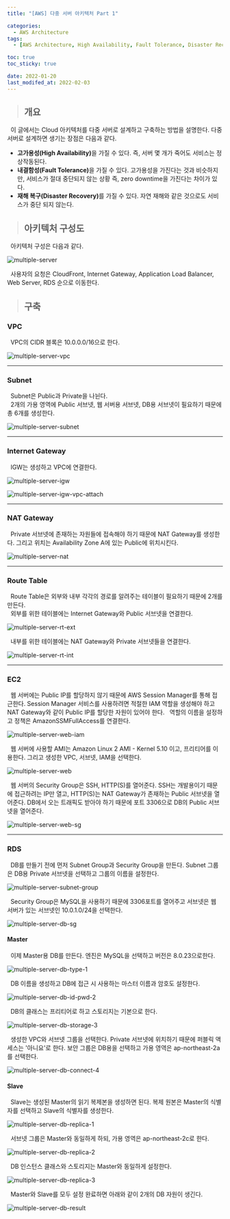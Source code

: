 ```yaml
---
title: "[AWS] 다중 서버 아키텍처 Part 1"

categories:
  - AWS Architecture
tags:
  - [AWS Architecture, High Availability, Fault Tolerance, Disaster Recovery, AWS VPC, AWS EC2, Internet Gateway, NAT Gateway, AWS RDS, Master-Slave, Read Replica]

toc: true
toc_sticky: true

date: 2022-01-20
last_modifed_at: 2022-02-03
---
```



> ## 개요

&nbsp; 이 글에서는 Cloud 아키텍처를 다중 서버로 설계하고 구축하는 방법을 설명한다. 다중 서버로 설계하면 생기는 장점은 다음과 같다.

- <b>고가용성(High Availability)</b>을 가질 수 있다. 즉, 서버 몇 개가 죽어도 서비스는 정상작동된다.
- <b>내결함성(Fault Tolerance)</b>을 가질 수 있다. 고가용성을 가진다는 것과 비슷하지만, 서비스가 절대 중단되지 않는 상황 즉, zero downtime을 가진다는 차이가 있다.
- <b>재해 복구(Disaster Recovery)</b>를 가질 수 있다. 자연 재해와 같은 것으로도 서비스가 중단 되지 않는다.

> ## 아키텍처 구성도

&nbsp; 아키텍처 구성은 다음과 같다.

![multiple-server](https://user-images.githubusercontent.com/49023663/152324314-99711409-cb92-4c46-8a1c-d40aca2c45d6.png)

&nbsp; 사용자의 요청은 CloudFront, Internet Gateway, Application Load Balancer, Web Server, RDS 순으로 이동한다.

> ## 구축

### VPC

&nbsp; VPC의 CIDR 블록은 10.0.0.0/16으로 한다.

![multiple-server-vpc](https://user-images.githubusercontent.com/49023663/150467256-171f6bb0-3ae5-4b1f-9cbc-27d325a798d8.PNG)

---

### Subnet

&nbsp; Subnet은 Public과 Private을 나뉜다. <br>
&nbsp; 2개의 가용 영역에 Public 서브넷, 웹 서버용 서브넷, DB용 서브넷이 필요하기 때문에 총 6개를 생성한다.

![multiple-server-subnet](https://user-images.githubusercontent.com/49023663/152157470-b331c59e-7ee4-4693-8d9d-5774fd7566ff.PNG)

---

### Internet Gateway

&nbsp; IGW는 생성하고 VPC에 연결한다.

![multiple-server-igw](https://user-images.githubusercontent.com/49023663/150471745-82809b71-eed4-4fc7-a042-a1d6fb0c5809.PNG)

![multiple-server-igw-vpc-attach](https://user-images.githubusercontent.com/49023663/150473635-43956bd5-a9c8-44d1-856d-06aff85ab94f.PNG)

---

### NAT Gateway

&nbsp; Private 서브넷에 존재하는 자원들에 접속해야 하기 때문에 NAT Gateway를 생성한다. 그리고 위치는 Availability Zone A에 있는 Public에 위치시킨다.

![multiple-server-nat](https://user-images.githubusercontent.com/49023663/150477078-668d5d23-dd22-4f45-9368-ab8e6ec38908.PNG)

---

### Route Table

&nbsp; Route Table은 외부와 내부 각각의 경로를 알려주는 테이블이 필요하기 때문에 2개를 만든다. <br>
&nbsp; 외부를 위한 테이블에는 Internet Gateway와 Public 서브넷을 연결한다.

![multiple-server-rt-ext](https://user-images.githubusercontent.com/49023663/150483301-a49cee42-78d8-4173-b1e2-1af542726662.PNG)

&nbsp; 내부를 위한 테이블에는 NAT Gateway와 Private 서브넷들을 연결한다.

![multiple-server-rt-int](https://user-images.githubusercontent.com/49023663/150483372-c24da796-980d-4c26-8785-f85e93bdeb9e.PNG)


---

### EC2

&nbsp; 웹 서버에는 Public IP를 할당하지 않기 때문에 AWS Session Manager를 통해 접근한다. Session Manager 서비스를 사용하려면 적절한 IAM 역할을 생성해야 하고 NAT Gateway와 같이 Public IP를 할당한 자원이 있어야 한다.
&nbsp; 역할의 이름을 설정하고 정책은 AmazonSSMFullAccess를 연결한다.

![multiple-server-web-iam](https://user-images.githubusercontent.com/49023663/150484144-6a765012-8dcb-4f8e-815a-8649018bdee0.PNG)

&nbsp; 웹 서버에 사용할 AMI는 Amazon Linux 2 AMI - Kernel 5.10 이고, 프리티어를 이용한다. 그리고 생성한 VPC, 서브넷, IAM을 선택한다.

![multiple-server-web](https://user-images.githubusercontent.com/49023663/150484516-613da161-9508-43a3-a287-a2aa0bf5bb0e.PNG)

&nbsp; 웹 서버의 Security Group은 SSH, HTTP(S)를 열어준다. SSH는 개발용이기 때문에 접근하려는 IP만 열고, HTTP(S)는 NAT Gateway가 존재하는 Public 서브넷을 열어준다. DB에서 오는 트래픽도 받아야 하기 때문에 포트 3306으로 DB의 Public 서브넷을 열어준다.

![multiple-server-web-sg](https://user-images.githubusercontent.com/49023663/150486619-c579656c-cfdc-453d-b593-d1a220964cb0.PNG)

---

### RDS

&nbsp; DB를 만들기 전에 먼저 Subnet Group과 Security Group을 만든다. Subnet 그룹은 DB용 Private 서브넷을 선택하고 그룹의 이름을 설정한다.

![multiple-server-subnet-group](https://user-images.githubusercontent.com/49023663/150490554-5d328568-f48c-46ea-9f9e-c4263d66e9b0.PNG)

&nbsp; Security Group은 MySQL을 사용하기 때문에 3306포트를 열어주고 서브넷은 웹 서버가 있는 서브넷인 10.0.1.0/24을 선택한다.

![multiple-server-db-sg](https://user-images.githubusercontent.com/49023663/150501735-36b0cbba-e5b0-4606-b0e7-31f67ea1bb3d.PNG)

#### Master

&nbsp; 이제 Master용 DB를 만든다. 엔진은 MySQL을 선택하고 버전은 8.0.23으로한다.

![multiple-server-db-type-1](https://user-images.githubusercontent.com/49023663/150496044-9e90c28c-c997-469e-a5b7-e22031034f9d.PNG)

&nbsp; DB 이름을 생성하고 DB에 접근 시 사용하는 마스터 이름과 암호도 설정한다.

![multiple-server-db-id-pwd-2](https://user-images.githubusercontent.com/49023663/150502357-78ca7ad0-41e6-44d8-9b97-5b533c4ff495.PNG)

&nbsp; DB의 클래스는 프리티어로 하고 스토리지는 기본으로 한다.

![multiple-server-db-storage-3](https://user-images.githubusercontent.com/49023663/150508907-9afde974-462f-4950-8ce3-3ca6c732e70e.PNG)

&nbsp; 생성한 VPC와 서브넷 그룹을 선택한다. Private 서브넷에 위치하기 때문에 퍼블릭 액세스는 '아니요'로 한다. 보안 그룹은 DB용을 선택하고 가용 영역은 ap-northeast-2a를 선택한다.

![multiple-server-db-connect-4](https://user-images.githubusercontent.com/49023663/150502650-8551d1e5-fd2c-4caf-8bec-20f6716512f7.PNG)

#### Slave

&nbsp; Slave는 생성된 Master의 읽기 복제본을 생성하면 된다. 복제 원본은 Master의 식별자를 선택하고 Slave의 식별자를 생성한다.

![multiple-server-db-replica-1](https://user-images.githubusercontent.com/49023663/150507995-da5208e2-3f4d-49e8-973a-3bf227846bf6.PNG)

&nbsp; 서브넷 그룹은 Master와 동일하게 하되, 가용 영역은 ap-northeast-2c로 한다.

![multiple-server-db-replica-2](https://user-images.githubusercontent.com/49023663/150496391-edcc922d-229a-450e-87c1-118f22c8279c.PNG)

&nbsp; DB 인스턴스 클래스와 스토리지는 Master와 동일하게 설정한다.

![multiple-server-db-replica-3](https://user-images.githubusercontent.com/49023663/150509250-9bfccfa5-f8ac-42ec-a79d-822e74088ac4.PNG)

&nbsp; Master와 Slave를 모두 설정 완료하면 아래와 같이 2개의 DB 자원이 생긴다.

![multiple-server-db-result](https://user-images.githubusercontent.com/49023663/150706098-2d330132-a0b1-42d4-9b03-0f624fdb117d.PNG)
